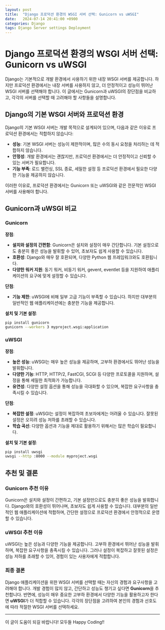 ```yaml
---
layout: post
title:  "Django 프로덕션 환경의 WSGI 서버 선택: Gunicorn vs uWSGI"
date:   2024-07-14 20:41:00 +0900
categories: Django
tags: Django Server settings Deployment
---
```


# Django 프로덕션 환경의 WSGI 서버 선택: Gunicorn vs uWSGI

Django는 기본적으로 개발 환경에서 사용하기 위한 내장 WSGI 서버를 제공합니다. 하지만 프로덕션 환경에서는 내장 서버를 사용하지 않고, 더 안정적이고 성능이 뛰어난 WSGI 서버를 선택해야 합니다. 이 글에서는 Gunicorn과 uWSGI의 장단점을 비교하고, 각각의 서버를 선택할 때 고려해야 할 사항들을 설명합니다.

## Django의 기본 WSGI 서버와 프로덕션 환경

Django의 기본 WSGI 서버는 개발 목적으로 설계되어 있으며, 다음과 같은 이유로 프로덕션 환경에서는 적합하지 않습니다:

- **성능**: 기본 WSGI 서버는 성능이 제한적이며, 많은 수의 동시 요청을 처리하는 데 적합하지 않습니다.
- **안정성**: 개발 환경에서는 괜찮지만, 프로덕션 환경에서는 더 안정적이고 신뢰할 수 있는 서버가 필요합니다.
- **기능 부족**: 로드 밸런싱, SSL 종료, 세밀한 설정 등 프로덕션 환경에서 필요한 다양한 기능을 제공하지 않습니다.

이러한 이유로, 프로덕션 환경에서는 Gunicorn 또는 uWSGI와 같은 전문적인 WSGI 서버를 사용해야 합니다.

## Gunicorn과 uWSGI 비교

### Gunicorn

**장점**:

- **설치와 설정의 간편함**: Gunicorn은 설치와 설정이 매우 간단합니다. 기본 설정으로도 충분히 좋은 성능을 발휘할 수 있어, 초보자도 쉽게 사용할 수 있습니다.
- **호환성**: Django와 매우 잘 호환되며, 다양한 Python 웹 프레임워크와도 호환됩니다.
- **다양한 워커 지원**: 동기 워커, 비동기 워커, gevent, eventlet 등을 지원하여 애플리케이션의 요구에 맞게 설정할 수 있습니다.

**단점**:

- **기능 제한**: uWSGI에 비해 일부 고급 기능이 부족할 수 있습니다. 하지만 대부분의 일반적인 웹 애플리케이션에는 충분한 기능을 제공합니다.

**설치 및 기본 설정**:

```bash
pip install gunicorn
gunicorn --workers 3 myproject.wsgi:application
```

### uWSGI

**장점**:

- **높은 성능**: uWSGI는 매우 높은 성능을 제공하며, 고부하 환경에서도 뛰어난 성능을 발휘합니다.
- **다양한 기능**: HTTP, HTTP/2, FastCGI, SCGI 등 다양한 프로토콜을 지원하며, 설정을 통해 세밀한 최적화가 가능합니다.
- **유연성**: 다양한 설정 옵션을 통해 성능을 극대화할 수 있으며, 복잡한 요구사항을 충족시킬 수 있습니다.

**단점**:

- **복잡한 설정**: uWSGI는 설정이 복잡하여 초보자에게는 어려울 수 있습니다. 잘못된 설정은 오히려 성능 저하를 초래할 수 있습니다.
- **학습 곡선**: 다양한 옵션과 기능을 제대로 활용하기 위해서는 많은 학습이 필요합니다.

**설치 및 기본 설정**:

```bash
pip install uwsgi
uwsgi --http :8000 --module myproject.wsgi
```



## 추천 및 결론

### Gunicorn 추천 이유

Gunicorn은 설치와 설정이 간편하고, 기본 설정만으로도 충분히 좋은 성능을 발휘합니다. Django와의 호환성이 뛰어나며, 초보자도 쉽게 사용할 수 있습니다. 대부분의 일반적인 웹 애플리케이션에 적합하며, 간단한 설정으로 프로덕션 환경에서 안정적으로 운영할 수 있습니다.

### uWSGI 추천 이유

uWSGI는 높은 성능과 다양한 기능을 제공합니다. 고부하 환경에서 뛰어난 성능을 발휘하며, 복잡한 요구사항을 충족시킬 수 있습니다. 그러나 설정이 복잡하고 잘못된 설정은 성능 저하를 초래할 수 있어, 경험이 있는 사용자에게 적합합니다.

### 최종 결론

Django 애플리케이션을 위한 WSGI 서버를 선택할 때는 자신의 경험과 요구사항을 고려해야 합니다. 개발 경험이 많지 않고, 간단하고 성능도 챙기고 싶다면 **Gunicorn**을 추천합니다. 반면에, 성능이 매우 중요한 고부하 환경에서 다양한 기능을 활용하고자 한다면 **uWSGI**가 더 적합할 수 있습니다. 각각의 장단점을 고려하여 본인의 경험과 선호도에 따라 적절한 WSGI 서버를 선택하세요.

------

이 글이 도움이 되길 바랍니다!  모두들 Happy Coding!!